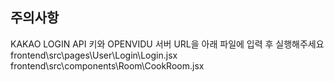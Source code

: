 ## 주의사항
KAKAO LOGIN API 키와 OPENVIDU 서버 URL을 아래 파일에 입력 후 실행해주세요
frontend\src\pages\User\Login\Login.jsx
frontend\src\components\Room\CookRoom.jsx